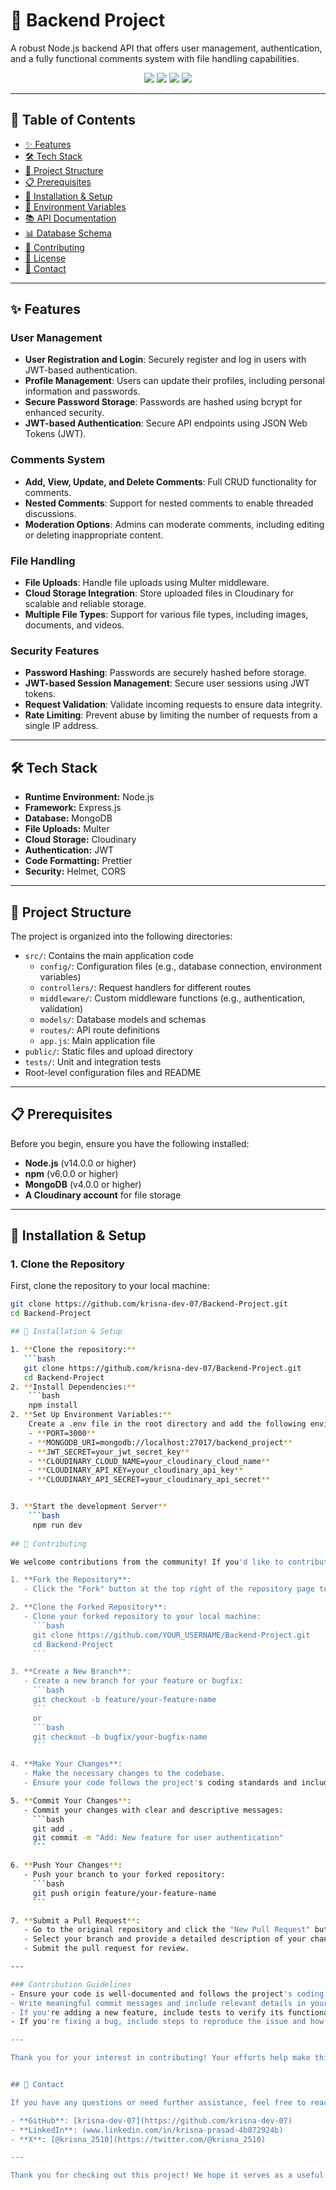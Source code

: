 # 🚀 Backend Project

A robust Node.js backend API that offers user management, authentication, and a fully functional comments system with file handling capabilities.

<div align="center">
  <img src="https://img.shields.io/badge/Node.js-339933?style=for-the-badge&logo=node.js&logoColor=white" />
  <img src="https://img.shields.io/badge/Express.js-000000?style=for-the-badge&logo=express&logoColor=white" />
  <img src="https://img.shields.io/badge/MongoDB-47A248?style=for-the-badge&logo=mongodb&logoColor=white" />
  <img src="https://img.shields.io/badge/JavaScript-F7DF1E?style=for-the-badge&logo=javascript&logoColor=black" />
</div>

---

## 📑 Table of Contents

- [✨ Features](#✨-features)
- [🛠 Tech Stack](#🛠-tech-stack)
- [📁 Project Structure](#📁-project-structure)
- [📋 Prerequisites](#📋-prerequisites)
- [🚀 Installation & Setup](#🚀-installation--setup)
- [🔐 Environment Variables](#🔐-environment-variables)
- [📚 API Documentation](#📚-api-documentation)
- [📊 Database Schema](#📊-database-schema)
- [🤝 Contributing](#🤝-contributing)
- [📄 License](#📄-license)
- [📧 Contact](#📧-contact)

---

## ✨ Features

### User Management
- **User Registration and Login**: Securely register and log in users with JWT-based authentication.
- **Profile Management**: Users can update their profiles, including personal information and passwords.
- **Secure Password Storage**: Passwords are hashed using bcrypt for enhanced security.
- **JWT-based Authentication**: Secure API endpoints using JSON Web Tokens (JWT).

### Comments System
- **Add, View, Update, and Delete Comments**: Full CRUD functionality for comments.
- **Nested Comments**: Support for nested comments to enable threaded discussions.
- **Moderation Options**: Admins can moderate comments, including editing or deleting inappropriate content.

### File Handling
- **File Uploads**: Handle file uploads using Multer middleware.
- **Cloud Storage Integration**: Store uploaded files in Cloudinary for scalable and reliable storage.
- **Multiple File Types**: Support for various file types, including images, documents, and videos.

### Security Features
- **Password Hashing**: Passwords are securely hashed before storage.
- **JWT-based Session Management**: Secure user sessions using JWT tokens.
- **Request Validation**: Validate incoming requests to ensure data integrity.
- **Rate Limiting**: Prevent abuse by limiting the number of requests from a single IP address.

---

## 🛠 Tech Stack

- **Runtime Environment:** Node.js
- **Framework:** Express.js
- **Database:** MongoDB
- **File Uploads:** Multer
- **Cloud Storage:** Cloudinary
- **Authentication:** JWT
- **Code Formatting:** Prettier
- **Security:** Helmet, CORS

---

## 📁 Project Structure

The project is organized into the following directories:

- `src/`: Contains the main application code
  - `config/`: Configuration files (e.g., database connection, environment variables)
  - `controllers/`: Request handlers for different routes
  - `middleware/`: Custom middleware functions (e.g., authentication, validation)
  - `models/`: Database models and schemas
  - `routes/`: API route definitions
  - `app.js`: Main application file
- `public/`: Static files and upload directory
- `tests/`: Unit and integration tests
- Root-level configuration files and README

---

## 📋 Prerequisites

Before you begin, ensure you have the following installed:

- **Node.js** (v14.0.0 or higher)
- **npm** (v6.0.0 or higher)
- **MongoDB** (v4.0.0 or higher)
- **A Cloudinary account** for file storage

---

## 🚀 Installation & Setup

### 1. Clone the Repository

First, clone the repository to your local machine:

```bash
git clone https://github.com/krisna-dev-07/Backend-Project.git
cd Backend-Project

## 🚀 Installation & Setup

1. **Clone the repository:**
   ```bash
   git clone https://github.com/krisna-dev-07/Backend-Project.git
   cd Backend-Project
2. **Install Dependencies:**
    ```bash
    npm install
2. **Set Up Environment Variables:**
    Create a .env file in the root directory and add the following environment variables:
    - **PORT=3000**
    - **MONGODB_URI=mongodb://localhost:27017/backend_project**
    - **JWT_SECRET=your_jwt_secret_key**
    - **CLOUDINARY_CLOUD_NAME=your_cloudinary_cloud_name**
    - **CLOUDINARY_API_KEY=your_cloudinary_api_key**
    - **CLOUDINARY_API_SECRET=your_cloudinary_api_secret** 


3. **Start the development Server**
    ```bash
     npm run dev
    
## 🤝 Contributing

We welcome contributions from the community! If you'd like to contribute, please follow these steps:

1. **Fork the Repository**:
   - Click the "Fork" button at the top right of the repository page to create your own copy of the project.

2. **Clone the Forked Repository**:
   - Clone your forked repository to your local machine:
     ```bash
     git clone https://github.com/YOUR_USERNAME/Backend-Project.git
     cd Backend-Project
     ```

3. **Create a New Branch**:
   - Create a new branch for your feature or bugfix:
     ```bash
     git checkout -b feature/your-feature-name
     ```
     or
     ```bash
     git checkout -b bugfix/your-bugfix-name
     ```

4. **Make Your Changes**:
   - Make the necessary changes to the codebase.
   - Ensure your code follows the project's coding standards and includes appropriate tests.

5. **Commit Your Changes**:
   - Commit your changes with clear and descriptive messages:
     ```bash
     git add .
     git commit -m "Add: New feature for user authentication"
     ```

6. **Push Your Changes**:
   - Push your branch to your forked repository:
     ```bash
     git push origin feature/your-feature-name
     ```

7. **Submit a Pull Request**:
   - Go to the original repository and click the "New Pull Request" button.
   - Select your branch and provide a detailed description of your changes.
   - Submit the pull request for review.

---

### Contribution Guidelines
- Ensure your code is well-documented and follows the project's coding style.
- Write meaningful commit messages and include relevant details in your pull request description.
- If you're adding a new feature, include tests to verify its functionality.
- If you're fixing a bug, include steps to reproduce the issue and how your changes resolve it.

---

Thank you for your interest in contributing! Your efforts help make this project better for everyone. 🚀


## 📧 Contact

If you have any questions or need further assistance, feel free to reach out:

- **GitHub**: [krisna-dev-07](https://github.com/krisna-dev-07)
- **LinkedIn**: (www.linkedin.com/in/krisna-prasad-4b872924b) 
- **X**: [@krisna_2510](https://twitter.com/@krisna_2510)

---

Thank you for checking out this project! We hope it serves as a useful resource for your backend development needs. Happy coding! 🎉